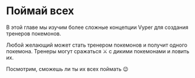 <!-- Add translation for the following page: https://vyper.fun/#/2/introduction
Do NOT change the code below. The below code runs the code editor -->

# Поймай всех

В этой главе мы изучим более сложные концепции Vyper для создания тренеров покемонов.

Любой желающий может стать тренером покемонов и получит одного покемона. Тренеры могут сражаться ⚔️ с дикими покемонами и ловить их.

Посмотрим, сможешь ли ты их всех поймать 😉
